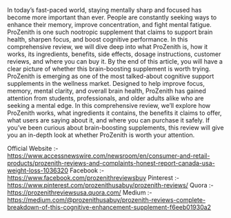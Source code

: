 In today’s fast-paced world, staying mentally sharp and focused has become more important than ever. People are constantly seeking ways to enhance their memory, improve concentration, and fight mental fatigue. ProZenith is one such nootropic supplement that claims to support brain health, sharpen focus, and boost cognitive performance.
In this comprehensive review, we will dive deep into what ProZenith is, how it works, its ingredients, benefits, side effects, dosage instructions, customer reviews, and where you can buy it. By the end of this article, you will have a clear picture of whether this brain-boosting supplement is worth trying.
ProZenith is emerging as one of the most talked-about cognitive support supplements in the wellness market. Designed to help improve focus, memory, mental clarity, and overall brain health, ProZenith has gained attention from students, professionals, and older adults alike who are seeking a mental edge. In this comprehensive review, we’ll explore how ProZenith works, what ingredients it contains, the benefits it claims to offer, what users are saying about it, and where you can purchase it safely. If you’ve been curious about brain-boosting supplements, this review will give you an in-depth look at whether ProZenith is worth your attention.

Official Website  :-  https://www.accessnewswire.com/newsroom/en/consumer-and-retail-products/prozenith-reviews-and-complaints-honest-report-canada-usa-weight-loss-1036320
Facebook :- https://www.facebook.com/prozenithreviewsbuy
Pinterest :- https://www.pinterest.com/prozenithusabuy/prozenith-reviews/
Quora :- https://prozenithreviewsusa.quora.com/
Medium :- https://medium.com/@prozenithusabuy/prozenith-reviews-complete-breakdown-of-this-cognitive-enhancement-supplement-f6eeb01930a2

